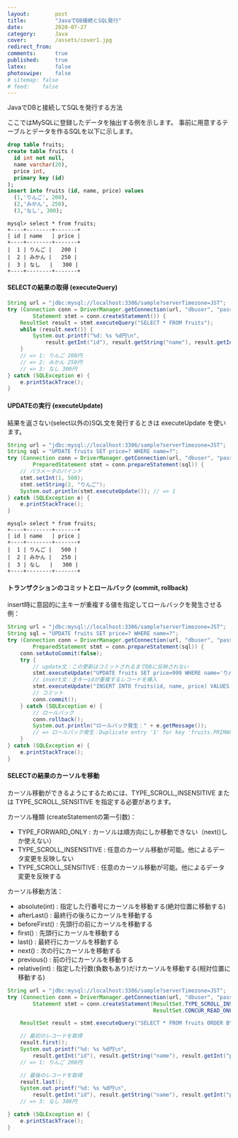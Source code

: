```yaml
---
layout:        post
title:         "JavaでDB接続とSQL発行"
date:          2020-07-27
category:      Java
cover:         /assets/cover1.jpg
redirect_from:
comments:      true
published:     true
latex:         false
photoswipe:    false
# sitemap: false
# feed:    false
---
```


JavaでDBと接続してSQLを発行する方法

ここではMySQLに登録したデータを抽出する例を示します。
事前に用意するテーブルとデータを作るSQLを以下に示します。

```sql
drop table fruits;
create table fruits (
  id int not null,
  name varchar(20),
  price int,
  primary key (id)
);
insert into fruits (id, name, price) values
  (1,'りんご', 200),
  (2,'みかん', 250),
  (3,'なし', 300);
```

```output
mysql> select * from fruits;
+----+--------+-------+
| id | name   | price |
+----+--------+-------+
|  1 | りんご |   200 |
|  2 | みかん |   250 |
|  3 | なし   |   300 |
+----+--------+-------+
```

#### SELECTの結果の取得 (executeQuery)

```java
String url = "jdbc:mysql://localhost:3306/sample?serverTimezone=JST";
try (Connection conn = DriverManager.getConnection(url, "dbuser", "password");
        Statement stmt = conn.createStatement()) {
    ResultSet result = stmt.executeQuery("SELECT * FROM fruits");
    while (result.next()) {
        System.out.printf("%d: %s %d円\n",
            result.getInt("id"), result.getString("name"), result.getInt("price"));
    }
    // => 1: りんご 200円
    // => 2: みかん 250円
    // => 3: なし 300円
} catch (SQLException e) {
    e.printStackTrace();
}
```

#### UPDATEの実行 (executeUpdate)

結果を返さない(select以外の)SQL文を発行するときは executeUpdate を使います。

```java
String url = "jdbc:mysql://localhost:3306/sample?serverTimezone=JST";
String sql = "UPDATE fruits SET price=? WHERE name=?";
try (Connection conn = DriverManager.getConnection(url, "dbuser", "password");
        PreparedStatement stmt = conn.prepareStatement(sql)) {
    // パラメータのバインド
    stmt.setInt(1, 500);
    stmt.setString(2, "りんご");
    System.out.println(stmt.executeUpdate()); // => 1
} catch (SQLException e) {
    e.printStackTrace();
}
```

```output
mysql> select * from fruits;
+----+--------+-------+
| id | name   | price |
+----+--------+-------+
|  1 | りんご |   500 |
|  2 | みかん |   250 |
|  3 | なし   |   300 |
+----+--------+-------+
```

#### トランザクションのコミットとロールバック (commit, rollback)

insert時に意図的に主キーが重複する値を指定してロールバックを発生させる例：

```java
String url = "jdbc:mysql://localhost:3306/sample?serverTimezone=JST";
String sql = "UPDATE fruits SET price=? WHERE name=?";
try (Connection conn = DriverManager.getConnection(url, "dbuser", "password");
        PreparedStatement stmt = conn.prepareStatement(sql)) {
    conn.setAutoCommit(false);
    try {
        // update文：この更新はコミットされるまでDBに反映されない
        stmt.executeUpdate("UPDATE fruits SET price=999 WHERE name='りんご'");
        // insert文：主キーidが重複するレコードを挿入
        stmt.executeUpdate("INSERT INTO fruits(id, name, price) VALUES (1, 'すいか', 1000)");
        // コミット
        conn.commit();
    } catch (SQLException e) {
        // ロールバック
        conn.rollback();
        System.out.println("ロールバック発生：" + e.getMessage());
        // => ロールバック発生：Duplicate entry '1' for key 'fruits.PRIMARY'
    }
} catch (SQLException e) {
    e.printStackTrace();
}
```

#### SELECTの結果のカーソルを移動

カーソル移動ができるようにするためには、TYPE_SCROLL_INSENSITIVE または TYPE_SCROLL_SENSITIVE を指定する必要があります。

カーソル種類 (createStatementの第一引数)：

- TYPE_FORWARD_ONLY : カーソルは順方向にしか移動できない（next()しか使えない）
- TYPE_SCROLL_INSENSITIVE : 任意のカーソル移動が可能。他によるデータ変更を反映しない
- TYPE_SCROLL_SENSITIVE : 任意のカーソル移動が可能。他によるデータ変更を反映する

カーソル移動方法：

- absolute(int) : 指定した行番号にカーソルを移動する(絶対位置に移動する)
- afterLast() : 最終行の後ろにカーソルを移動する
- beforeFirst() : 先頭行の前にカーソルを移動する
- first() : 先頭行にカーソルを移動する
- last() : 最終行にカーソルを移動する
- next() : 次の行にカーソルを移動する
- previous() : 前の行にカーソルを移動する
- relative(int) : 指定した行数(負数もあり)だけカーソルを移動する(相対位置に移動する)

```java
String url = "jdbc:mysql://localhost:3306/sample?serverTimezone=JST";
try (Connection conn = DriverManager.getConnection(url, "dbuser", "password");
        Statement stmt = conn.createStatement(ResultSet.TYPE_SCROLL_INSENSITIVE,
                                              ResultSet.CONCUR_READ_ONLY)) {

    ResultSet result = stmt.executeQuery("SELECT * FROM fruits ORDER BY id");

    // 最初のレコードを取得
    result.first();
    System.out.printf("%d: %s %d円\n",
        result.getInt("id"), result.getString("name"), result.getInt("price"));
    // => 1: りんご 200円

    // 最後のレコードを取得
    result.last();
    System.out.printf("%d: %s %d円\n",
        result.getInt("id"), result.getString("name"), result.getInt("price"));
    // => 3: なし 300円

} catch (SQLException e) {
    e.printStackTrace();
}
```

